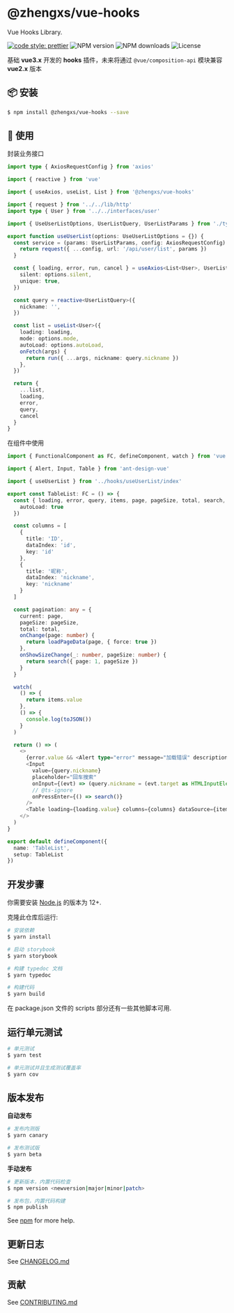 # @zhengxs/vue-hooks

Vue Hooks Library.

[![code style: prettier](https://img.shields.io/badge/code_style-prettier-ff69b4.svg?style=flat-square)](https://github.com/prettier/prettier)
![NPM version](https://img.shields.io/npm/v/@zhengxs/vue-hooks.svg?style=flat)
![NPM downloads](https://img.shields.io/npm/dm/@zhengxs/vue-hooks.svg?style=flat)
![License](https://img.shields.io/npm/l/@nrwl/workspace.svg?style=flat-square)

基础 **vue3.x** 开发的 **hooks** 插件，未来将通过 `@vue/composition-api` 模块兼容 **vue2.x** 版本

## 📦 安装

```bash
$ npm install @zhengxs/vue-hooks --save
```

## 🔨 使用

封装业务接口

```typescript
import type { AxiosRequestConfig } from 'axios'

import { reactive } from 'vue'

import { useAxios, useList, List } from '@zhengxs/vue-hooks'

import { request } from '../../lib/http'
import type { User } from '../../interfaces/user'

import { UseUserListOptions, UserListQuery, UserListParams } from './types'

export function useUserList(options: UseUserListOptions = {}) {
  const service = (params: UserListParams, config: AxiosRequestConfig) => {
    return request({ ...config, url: '/api/user/list', params })
  }

  const { loading, error, run, cancel } = useAxios<List<User>, UserListParams>(service, {
    silent: options.silent,
    unique: true,
  })

  const query = reactive<UserListQuery>({
    nickname: '',
  })

  const list = useList<User>({
    loading: loading,
    mode: options.mode,
    autoLoad: options.autoLoad,
    onFetch(args) {
      return run({ ...args, nickname: query.nickname })
    },
  })

  return {
    ...list,
    loading,
    error,
    query,
    cancel
  }
}

```

在组件中使用

```typescript
import { FunctionalComponent as FC, defineComponent, watch } from 'vue'

import { Alert, Input, Table } from 'ant-design-vue'

import { useUserList } from '../hooks/useUserList/index'

export const TableList: FC = () => {
  const { loading, error, query, items, page, pageSize, total, search, loadPageData, toJSON } = useUserList({
    autoLoad: true
  })

  const columns = [
    {
      title: 'ID',
      dataIndex: 'id',
      key: 'id'
    },
    {
      title: '昵称',
      dataIndex: 'nickname',
      key: 'nickname'
    }
  ]

  const pagination: any = {
    current: page,
    pageSize: pageSize,
    total: total,
    onChange(page: number) {
      return loadPageData(page, { force: true })
    },
    onShowSizeChange(_: number, pageSize: number) {
      return search({ page: 1, pageSize })
    }
  }

  watch(
    () => {
      return items.value
    },
    () => {
      console.log(toJSON())
    }
  )

  return () => (
    <>
      {error.value && <Alert type="error" message="加载错误" description={error.value.message} closable />}
      <Input
        value={query.nickname}
        placeholder="回车搜索"
        onInput={(evt) => (query.nickname = (evt.target as HTMLInputElement).value.trim())}
        // @ts-ignore
        onPressEnter={() => search()}
      />
      <Table loading={loading.value} columns={columns} dataSource={items.value} rowKey="id" pagination={pagination} />
    </>
  )
}

export default defineComponent({
  name: 'TableList',
  setup: TableList
})
```

## 开发步骤

你需要安装 [Node.js][nodejs] 的版本为 12+.

克隆此仓库后运行:

```bash
# 安装依赖
$ yarn install

# 启动 storybook
$ yarn storybook

# 构建 typedoc 文档
$ yarn typedoc

# 构建代码
$ yarn build
```

在 package.json 文件的 scripts 部分还有一些其他脚本可用.

## 运行单元测试

```bash
# 单元测试
$ yarn test

# 单元测试并且生成测试覆盖率
$ yarn cov
```

## 版本发布

**自动发布**

```bash
# 发布内测版
$ yarn canary

# 发布测试版
$ yarn beta
```

**手动发布**

```bash
# 更新版本，内置代码检查
$ npm version <newversion|major|minor|patch>

# 发布包，内置代码构建
$ npm publish
```

See [npm](https://docs.npmjs.com/) for more help.

## 更新日志

See [CHANGELOG.md](./CHANGELOG.md)

## 贡献

See [CONTRIBUTING.md](./.github/CONTRIBUTING.md)

[nodejs]: https://nodejs.org
